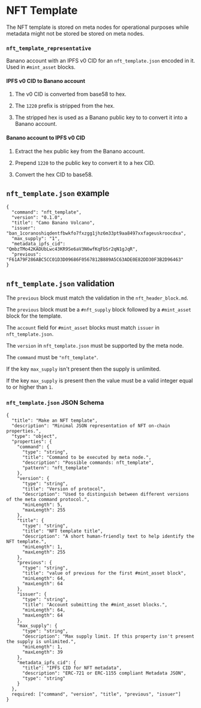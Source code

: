 # NFT Template

The NFT template is stored on meta nodes for operational purposes while metadata might not be stored be stored on meta nodes.


### `nft_template_representative`

Banano account with an IPFS v0 CID for an `nft_template.json` encoded in it. Used in `#mint_asset` blocks.


#### IPFS v0 CID to Banano account

1) The v0 CID is converted from base58 to hex.

2) The `1220` prefix is stripped from the hex.

3) The stripped hex is used as a Banano public key to to convert it into a Banano account.


#### Banano account to IPFS v0 CID

1) Extract the hex public key from the Banano account.

2) Prepend `1220` to the public key to convert it to a hex CID.

3) Convert the hex CID to base58.


## `nft_template.json` example

```
{
  "command": "nft_template",
  "version": "0.1.0",
  "title": "Camo Banano Volcano",
  "issuer": "ban_1coranoshiqdentfbwkfo7fxzgg1jhz6m33pt9aa8497xxfageuskroocdxa",
  "max_supply": "1",
  "metadata_ipfs_cid": "QmbzTMo42KADUbLwc43KR9Se6aV3N6wfKqFbSr2qN1gJqR",
  "previous": "F61A79F286ABC5CC01D3D09686F0567812B889A5C63ADE0E82DD30F3B2D96463"
}
```


## `nft_template.json` validation

The `previous` block must match the validation in the `nft_header_block.md`.

The `previous` block must be a `#nft_supply` block followed by a `#mint_asset` block for the template.

The `account` field for `#mint_asset` blocks must match `issuer` in `nft_template.json`.

The `version` in `nft_template.json` must be supported by the meta node.

The `command` must be `"nft_template"`.

If the key `max_supply` isn't present then the supply is unlimited.

If the key `max_supply` is present then the value must be a valid integer equal to or higher than `1`.


### `nft_template.json` JSON Schema
```
{
  "title": "Make an NFT template",
  "description": "Minimal JSON representation of NFT on-chain properties.",
  "type": "object",
  "properties": {
    "command": {
      "type": "string",
      "title": "Command to be executed by meta node.",
      "description": "Possible commands: nft_template",
      "pattern": "nft_template"
    },
    "version": {
      "type": "string",
      "title": "Version of protocol",
      "description": "Used to distinguish between different versions of the meta command protocol.",
      "minLength": 5,
      "maxLength": 255
    },
    "title": {
      "type": "string",
      "title": "NFT template title",
      "description": "A short human-friendly text to help identify the NFT template.",
      "minLength": 1,
      "maxLength": 255
    },
    "previous": {
      "type": "string",
      "title": "value of previous for the first #mint_asset block",
      "minLength": 64,
      "maxLength": 64
    },
    "issuer": {
      "type": "string",
      "title": "Account submitting the #mint_asset blocks.",
      "minLength": 64,
      "maxLength": 64
    },
    "max_supply": {
      "type": "string",
      "description": "Max supply limit. If this property isn't present the supply is unlimited.",
      "minLength": 1,
      "maxLength": 39
    },
    "metadata_ipfs_cid": {
      "title": "IPFS CID for NFT metadata",
      "description": "ERC-721 or ERC-1155 compliant Metadata JSON",
      "type": "string"
    }
  },
  required: ["command", "version", "title", "previous", "issuer"]
}
```
